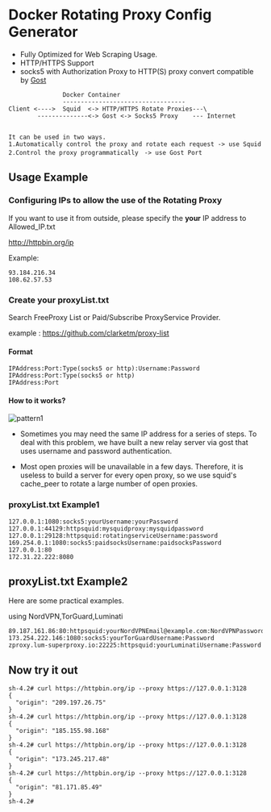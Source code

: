 # Docker Rotating Proxy Config Generator

- Fully Optimized for Web Scraping Usage.
- HTTP/HTTPS Support
-  socks5 with Authorization Proxy to HTTP(S) proxy convert compatible by [Gost](https://github.com/ginuerzh/gost)



```
               Docker Container
               ----------------------------------
Client <---->  Squid  <-> HTTP/HTTPS Rotate Proxies---\ 
        --------------<-> Gost <-> Socks5 Proxy    --- Internet
        

It can be used in two ways.
1.Automatically control the proxy and rotate each request -> use Squid
2.Control the proxy programmatically　-> use Gost Port

```


## Usage Example

### Configuring IPs to allow the use of the Rotating Proxy
If you want to use it from outside, please specify the **your** IP address to Allowed_IP.txt

http://httpbin.org/ip

Example:
```
93.184.216.34
108.62.57.53
```

### Create your proxyList.txt
Search FreeProxy List or Paid/Subscribe ProxyService Provider.

example : https://github.com/clarketm/proxy-list

#### Format
```
IPAddress:Port:Type(socks5 or http):Username:Password
IPAddress:Port:Type(socks5 or http)
IPAddress:Port
```

#### How to it works?

![pattern1](https://user-images.githubusercontent.com/7544687/97984729-84be9e80-1e1a-11eb-8658-63669992d3e9.png)

- Sometimes you may need the same IP address for a series of steps.
To deal with this problem, we have built a new relay server via gost that uses username and password authentication.

- Most open proxies will be unavailable in a few days.
Therefore, it is useless to build a server for every open proxy, so we use squid's cache_peer to rotate a large number of open proxies.

### proxyList.txt Example1

```
127.0.0.1:1080:socks5:yourUsername:yourPassword
127.0.0.1:44129:httpsquid:mysquidproxy:mysquidpassword
127.0.0.1:29128:httpsquid:rotatingserviceUsername:password
169.254.0.1:1080:socks5:paidsocksUsername:paidsocksPassword
127.0.0.1:80
172.31.22.222:8080
```

## proxyList.txt Example2
Here are some practical examples.

using NordVPN,TorGuard,Luminati

```
89.187.161.86:80:httpsquid:yourNordVPNEmail@example.com:NordVPNPassword
173.254.222.146:1080:socks5:yourTorGuardUsername:Password
zproxy.lum-superproxy.io:22225:httpsquid:yourLuminatiUsername:Password
```




## Now try it out
```
sh-4.2# curl https://httpbin.org/ip --proxy https://127.0.0.1:3128
{
  "origin": "209.197.26.75"
}
sh-4.2# curl https://httpbin.org/ip --proxy https://127.0.0.1:3128
{
  "origin": "185.155.98.168"
}
sh-4.2# curl https://httpbin.org/ip --proxy https://127.0.0.1:3128
{
  "origin": "173.245.217.48"
}
sh-4.2# curl https://httpbin.org/ip --proxy https://127.0.0.1:3128
{
  "origin": "81.171.85.49"
}
sh-4.2# 
```